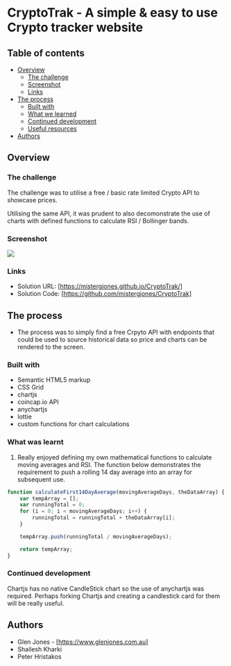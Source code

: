 # CryptoTrak - A simple & easy to use Crypto tracker website

## Table of contents

-   [Overview](#overview)
    -   [The challenge](#the-challenge)
    -   [Screenshot](#screenshot)
    -   [Links](#links)
-   [The process](#the-process)
    -   [Built with](#built-with)
    -   [What we learned](#what-we-learned)
    -   [Continued development](#continued-development)
    -   [Useful resources](#useful-resources)
-   [Authors](#authors)

## Overview

### The challenge

The challenge was to utilise a free / basic rate limited Crypto API to showcase prices.

Utilising the same API, it was prudent to also decomonstrate the use of charts with defined functions to calculate RSI / Bollinger bands.

### Screenshot

![](screenshot.jpg)

### Links

-   Solution URL: [https://mistergjones.github.io/CryptoTrak/]
-   Solution Code: [https://github.com/mistergjones/CryptoTrak]

## The process

-   The process was to simply find a free Crpyto API with endpoints that could be used to source historical data so price and charts can be rendered to the screen.

### Built with

-   Semantic HTML5 markup
-   CSS Grid
-   chartjs
-   coincap.io API
-   anychartjs
-   lottie
-   custom functions for chart calculations

### What was learnt

1. Really enjoyed defining my own mathematical functions to calculate moving averages and RSI. The function below demonstrates the requirement to push a rolling 14 day average into an array for subsequent use.

```js
function calculateFirst14DayAverage(movingAverageDays, theDataArray) {
    var tempArray = [];
    var runningTotal = 0;
    for (i = 0; i < movingAverageDays; i++) {
        runningTotal = runningTotal + theDataArray[i];
    }

    tempArray.push(runningTotal / movingAverageDays);

    return tempArray;
}
```

### Continued development

Chartjs has no native CandleStick chart so the use of anychartjs was required. Perhaps forking Chartjs and creating a candlestick card for them will be really useful.

## Authors

-   Glen Jones - [https://www.glenjones.com.au]
-   Shailesh Kharki
-   Peter Hristakos

